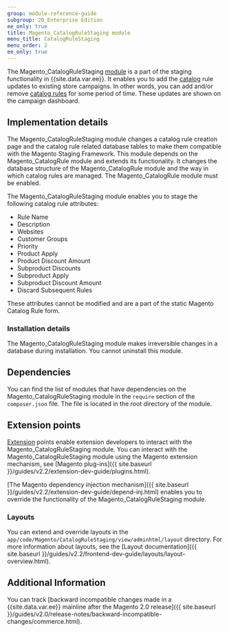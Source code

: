 ```yaml
---
group: module-reference-guide
subgroup: 20_Enterprise Edition
ee_only: true
title: Magento_CatalogRuleStaging module
menu_title: CatalogRuleStaging
menu_order: 2
ee_only: true
---
```


The Magento_CatalogRuleStaging [module](https://glossary.magento.com/module) is a part of the staging functionality in {{site.data.var.ee}}. It enables you to add the [catalog](https://glossary.magento.com/catalog) rule updates to existing store campaigns. In other words, you can add and/or remove [catalog rules](https://glossary.magento.com/catalog-rules) for some period of time. These updates are shown on the campaign dashboard.

## Implementation details

The Magento_CatalogRuleStaging module changes a catalog rule creation page and the catalog rule related database tables to make them compatible with the Magento Staging Framework. This module depends on the Magento_CatalogRule module and extends its functionality. It changes the database structure of the Magento_CatalogRule module and the way in which catalog rules are managed. The Magento_CatalogRule module must be enabled.

The Magento_CatalogRuleStaging module enables you to stage the following catalog rule attributes:

- Rule Name
- Description
- Websites
- Customer Groups
- Priority
- Product Apply
- Product Discount Amount
- Subproduct Discounts
- Subproduct Apply
- Subproduct Discount Amount
- Discard Subsequent Rules

These attributes cannot be modified and are a part of the static Magento Catalog Rule form.

### Installation details

The Magento_CatalogRuleStaging module makes irreversible changes in a database during installation. You cannot uninstall this module.

## Dependencies

You can find the list of modules that have dependencies on the Magento_CatalogRuleStaging module in the `require` section of the `composer.json` file. The file is located in the root directory of the module.

## Extension points

[Extension](https://glossary.magento.com/Extension) points enable extension developers to interact with the Magento_CatalogRuleStaging module. You can interact with the Magento_CatalogRuleStaging module using the Magento extension mechanism, see [Magento plug-ins]({{ site.baseurl }}/guides/v2.2/extension-dev-guide/plugins.html).

[The Magento dependency injection mechanism]({{ site.baseurl }}/guides/v2.2/extension-dev-guide/depend-inj.html) enables you to override the functionality of the Magento_CatalogRuleStaging module.

### Layouts

You can extend and override layouts in the `app/code/Magento/CatalogRuleStaging/view/adminhtml/layout` directory.
For more information about layouts, see the [Layout documentation]({{ site.baseurl }}/guides/v2.2/frontend-dev-guide/layouts/layout-overview.html).

## Additional Information

You can track [backward incompatible changes made in a {{site.data.var.ee}} mainline after the Magento 2.0 release]({{ site.baseurl }}/guides/v2.0/release-notes/backward-incompatible-changes/commerce.html).
